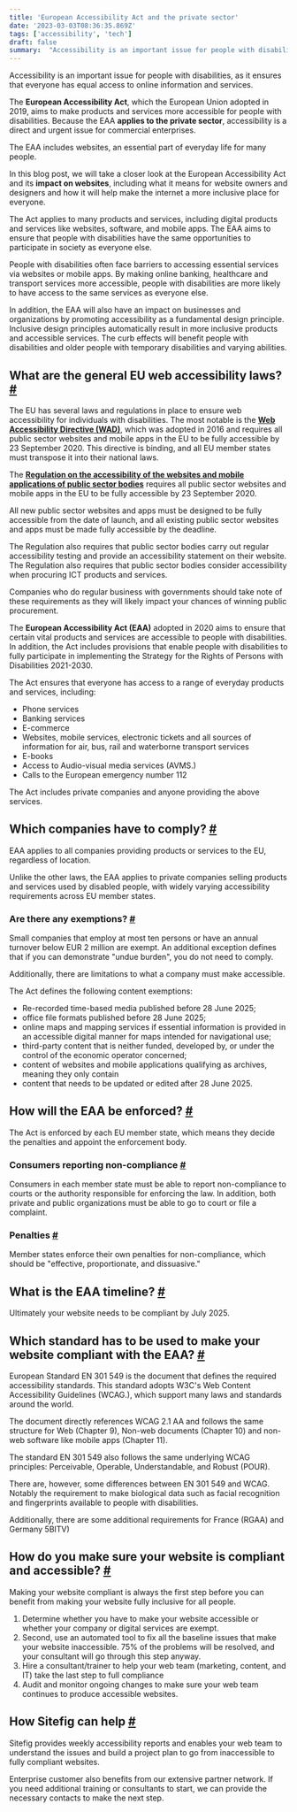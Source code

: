 ```yaml
---
title: 'European Accessibility Act and the private sector'
date: '2023-03-03T08:36:35.869Z'
tags: ['accessibility', 'tech']
draft: false
summary:  "Accessibility is an important issue for people with disabilities, as it ensures that everyone has equal access to online information and services. The European Accessibility Act, which the European Union adopted in 2019, aims to make products and services more accessible for people with disabilities, Because the EAA applies to the private sector, accessibility is a direct and urgent issue for commercial enterprises."
---
```

Accessibility is an important issue for people with disabilities, as it ensures that everyone has equal access to online information and services.

The **European Accessibility Act**, which the European Union adopted in 2019, aims to make products and services more accessible for people with disabilities. Because the EAA **applies to the private sector**, accessibility is a direct and urgent issue for commercial enterprises.

The EAA includes websites, an essential part of everyday life for many people.

In this blog post, we will take a closer look at the European Accessibility Act and its **impact on websites**, including what it means for website owners and designers and how it will help make the internet a more inclusive place for everyone.

The Act applies to many products and services, including digital products and services like websites, software, and mobile apps. The EAA aims to ensure that people with disabilities have the same opportunities to participate in society as everyone else.

People with disabilities often face barriers to accessing essential services via websites or mobile apps. By making online banking, healthcare and transport services more accessible, people with disabilities are more likely to have access to the same services as everyone else.

In addition, the EAA will also have an impact on businesses and organizations by promoting accessibility as a fundamental design principle. Inclusive design principles automatically result in more inclusive products and accessible services. The curb effects will benefit people with disabilities and older people with temporary disabilities and varying abilities.

What are the general EU web accessibility laws? [#](#what-are-the-general-eu-web-accessibility-laws%3F)
-------------------------------------------------------------------------------------------------------

The EU has several laws and regulations in place to ensure web accessibility for individuals with disabilities. The most notable is the **[Web Accessibility Directive (WAD)](https://eur-lex.europa.eu/eli/dir/2016/2102/oj)**, which was adopted in 2016 and requires all public sector websites and mobile apps in the EU to be fully accessible by 23 September 2020. This directive is binding, and all EU member states must transpose it into their national laws.

The **[Regulation on the accessibility of the websites and mobile applications of public sector bodies](https://eur-lex.europa.eu/EN/legal-content/summary/accessibility-of-public-sector-websites-and-mobile-apps.html)** requires all public sector websites and mobile apps in the EU to be fully accessible by 23 September 2020.

All new public sector websites and apps must be designed to be fully accessible from the date of launch, and all existing public sector websites and apps must be made fully accessible by the deadline.

The Regulation also requires that public sector bodies carry out regular accessibility testing and provide an accessibility statement on their website. The Regulation also requires that public sector bodies consider accessibility when procuring ICT products and services.

Companies who do regular business with governments should take note of these requirements as they will likely impact your chances of winning public procurement.

The **European Accessibility Act (EAA)** adopted in 2020 aims to ensure that certain vital products and services are accessible to people with disabilities. In addition, the Act includes provisions that enable people with disabilities to fully participate in implementing the Strategy for the Rights of Persons with Disabilities 2021-2030.

The Act ensures that everyone has access to a range of everyday products and services, including:

*   Phone services
*   Banking services
*   E-commerce
*   Websites, mobile services, electronic tickets and all sources of information for air, bus, rail and waterborne transport services
*   E-books
*   Access to Audio-visual media services (AVMS.)
*   Calls to the European emergency number 112

The Act includes private companies and anyone providing the above services.

Which companies have to comply? [#](#which-companies-have-to-comply%3F)
-----------------------------------------------------------------------

EAA applies to all companies providing products or services to the EU, regardless of location.

Unlike the other laws, the EAA applies to private companies selling products and services used by disabled people, with widely varying accessibility requirements across EU member states.

### Are there any exemptions? [#](#are-there-any-exemptions%3F)

Small companies that employ at most ten persons or have an annual turnover below EUR 2 million are exempt. An additional exception defines that if you can demonstrate "undue burden", you do not need to comply.

Additionally, there are limitations to what a company must make accessible.

The Act defines the following content exemptions:

*   Re-recorded time-based media published before 28 June 2025;
*   office file formats published before 28 June 2025;
*   online maps and mapping services if essential information is provided in an accessible digital manner for maps intended for navigational use;
*   third-party content that is neither funded, developed by, or under the control of the economic operator concerned;
*   content of websites and mobile applications qualifying as archives, meaning they only contain
*   content that needs to be updated or edited after 28 June 2025.

How will the EAA be enforced? [#](#how-will-the-eaa-be-enforced%3F)
-------------------------------------------------------------------

The Act is enforced by each EU member state, which means they decide the penalties and appoint the enforcement body.

### Consumers reporting non-compliance [#](#consumers-reporting-non-compliance)

Consumers in each member state must be able to report non-compliance to courts or the authority responsible for enforcing the law. In addition, both private and public organizations must be able to go to court or file a complaint.

### Penalties [#](#penalties)

Member states enforce their own penalties for non-compliance, which should be "effective, proportionate, and dissuasive."

What is the EAA timeline? [#](#what-is-the-eaa-timeline%3F)
-----------------------------------------------------------

Ultimately your website needs to be compliant by July 2025.

Which standard has to be used to make your website compliant with the EAA? [#](#which-standard-has-to-be-used-to-make-your-website-compliant-with-the-eaa%3F)
-------------------------------------------------------------------------------------------------------------------------------------------------------------

European Standard EN 301 549 is the document that defines the required accessibility standards. This standard adopts W3C's Web Content Accessibility Guidelines (WCAG.), which support many laws and standards around the world.

The document directly references WCAG 2.1 AA and follows the same structure for Web (Chapter 9), Non-web documents (Chapter 10) and non-web software like mobile apps (Chapter 11).

The standard EN 301 549 also follows the same underlying WCAG principles: Perceivable, Operable, Understandable, and Robust (POUR).

There are, however, some differences between EN 301 549 and WCAG. Notably the requirement to make biological data such as facial recognition and fingerprints available to people with disabilities.

Additionally, there are some additional requirements for France (RGAA) and Germany 5BITV)

How do you make sure your website is compliant and accessible? [#](#how-do-you-make-sure-your-website-is-compliant-and-accessible%3F)
-------------------------------------------------------------------------------------------------------------------------------------

Making your website compliant is always the first step before you can benefit from making your website fully inclusive for all people.

1.  Determine whether you have to make your website accessible or whether your company or digital services are exempt.
2.  Second, use an automated tool to fix all the baseline issues that make your website inaccessible. 75% of the problems will be resolved, and your consultant will go through this step anyway.
3.  Hire a consultant/trainer to help your web team (marketing, content, and IT) take the last step to full compliance
4.  Audit and monitor ongoing changes to make sure your web team continues to produce accessible websites.

How Sitefig can help [#](#how-sitefig-can-help)
-----------------------------------------------

Sitefig provides weekly accessibility reports and enables your web team to understand the issues and build a project plan to go from inaccessible to fully compliant websites.

Enterprise customer also benefits from our extensive partner network. If you need additional training or consultants to start, we can provide the necessary contacts to make the next step.
